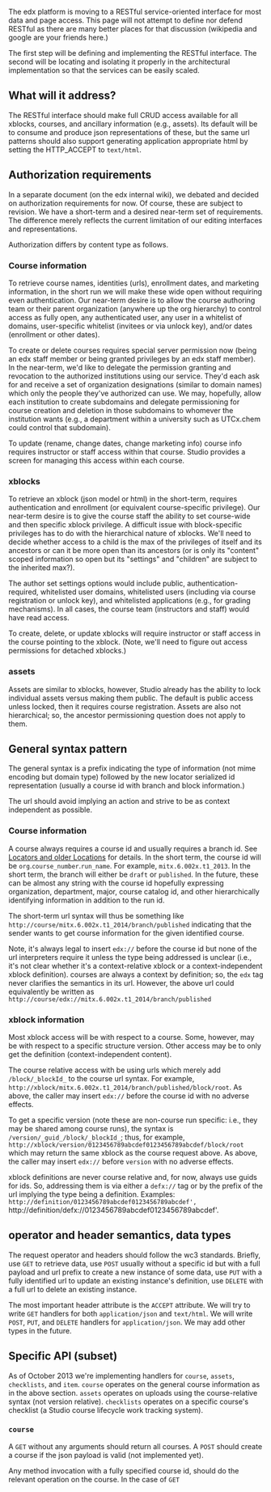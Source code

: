 The edx platform is moving to a RESTful service-oriented interface for most data and page access. This page will not attempt to define nor defend RESTful as there are many better places for that discussion (wikipedia and google are your friends here.)

The first step will be defining and implementing the RESTful interface. The second will be locating and isolating it properly in the architectural implementation so that the services can be easily scaled.

## What will it address?

The RESTful interface should make full CRUD access available for all xblocks, courses, and ancillary information (e.g., assets). Its default will be to consume and produce json representations of these, but the same url patterns should also support generating application appropriate html by setting the HTTP_ACCEPT to `text/html`.

## Authorization requirements

In a separate document (on the edx internal wiki), we debated and decided on authorization requirements for now. Of course, these are subject to revision. We have a short-term and a desired near-term set of requirements. The difference merely reflects the current limitation of our editing interfaces and representations.

Authorization differs by content type as follows.

### Course information

To retrieve course names, identities (urls), enrollment dates, and marketing information, in the short run we will make these wide open without requiring even authentication. Our near-term desire is to allow the course authoring team or their parent organization (anywhere up the org hierarchy) to control access as fully open, any authenticated user, any user in a whitelist of domains, user-specific whitelist (invitees or via unlock key), and/or dates (enrollment or other dates).

To create or delete courses requires special server permission now (being an edx staff member or being granted privileges by an edx staff member). In the near-term, we'd like to delegate the permission granting and revocation to the authorized institutions using our service. They'd each ask for and receive a set of organization designations (similar to domain names) which only the people they've authorized can use. We may, hopefully, allow each institution to create subdomains and delegate permissioning for course creation and deletion in those subdomains to whomever the institution wants (e.g., a department within a university such as UTCx.chem could control that subdomain).

To update (rename, change dates, change marketing info) course info requires instructor or staff access within that course. Studio provides a screen for managing this access within each course.

### xblocks

To retrieve an xblock (json model or html) in the short-term, requires authentication and enrollment (or equivalent course-specific privilege). Our near-term desire is to give the course staff the ability to set course-wide and then specific xblock privilege. A difficult issue with block-specific privileges has to do with the hierarchical nature of xblocks. We'll need to decide whether access to a child is the max of the privileges of itself and its ancestors or can it be more open than its ancestors (or is only its "content" scoped information so open but its "settings" and "children" are subject to the inherited max?).

The author set settings options would include public, authentication-required, whitelisted user domains, whitelisted users (including via course registration or unlock key), and whitelisted applications (e.g., for grading mechanisms). In all cases, the course team (instructors and staff) would have read access.

To create, delete, or update xblocks will require instructor or staff access in the course pointing to the xblock. (Note, we'll need to figure out access permissions for detached xblocks.)

### assets

Assets are similar to xblocks, however, Studio already has the ability to lock individual assets versus making them public. The default is public access unless locked, then it requires course registration. Assets are also not hierarchical; so, the ancestor permissioning question does not apply to them.

## General syntax pattern

The general syntax is a prefix indicating the type of information (not mime encoding but domain type) followed by the new locator serialized id representation (usually a course id with branch and block information.)

The url should avoid implying an action and strive to be as context independent as possible.

### Course information

A course always requires a course id and usually requires a branch id. See [Locators and older Locations](https://github.com/edx/edx-platform/wiki/Locators-and-older-Locations) for details. In the short term, the course id will be `org`.`course_number`.`run_name`. For example, `mitx.6.002x.t1_2013`. In the short term, the branch will either be `draft` or `published`. In the future, these can be almost any string with the course id hopefully expressing organization, department, major, course catalog id, and other hierarchically identifying information in addition to the run id.

The short-term url syntax will thus be something like `http://course/mitx.6.002x.t1_2014/branch/published` indicating that the sender wants to get course information for the given identified course.

Note, it's always legal to insert `edx://` before the course id but none of the url interpreters require it unless the type being addressed is unclear (i.e., it's not clear whether it's a context-relative xblock or a context-independent xblock definition). courses are always a context by definition; so, the `edx` tag never clarifies the semantics in its url. However, the above url could equivalently be written as `http://course/edx://mitx.6.002x.t1_2014/branch/published`

### xblock information

Most xblock access will be with respect to a course. Some, however, may be with respect to a specific structure version. Other access may be to only get the definition (context-independent content).

The course relative access with be using urls which merely add `/block/_blockId_` to the course url syntax. For example, `http://xblock/mitx.6.002x.t1_2014/branch/published/block/root`. As above, the caller may insert `edx://` before the course id with no adverse effects.

To get a specific version (note these are non-course run specific: i.e., they may be shared among course runs), the syntax is `/version/_guid_/block/_blockId_`; thus, for example,  `http://xblock/version/0123456789abcdef0123456789abcdef/block/root` which may return the same xblock as the course request above. As above, the caller may insert `edx://` before `version` with no adverse effects.

xblock definitions are never course relative and, for now, always use guids for ids. So, addressing them is via either a `defx://` tag or by the prefix of the url implying the type being a definition. Examples: `http://definition/0123456789abcdef0123456789abcdef', `http://definition/defx://0123456789abcdef0123456789abcdef'.

## operator and header semantics, data types

The request operator and headers should follow the wc3 standards. Briefly, use `GET` to retrieve data, use `POST` usually without a specific id but with a full payload and url prefix to create a new instance of some data, use `PUT` with a fully identified url to update an existing instance's definition, use `DELETE` with a full url to delete an existing instance.

The most important header attribute is the `ACCEPT` attribute. We will try to write `GET` handlers for both `application/json` and `text/html`. We will write `POST`, `PUT`, and `DELETE` handlers for `application/json`. We may add other types in the future.

## Specific API (subset)

As of October 2013 we're implementing handlers for `course`, `assets`, `checklists`, and `item`. `course` operates on the general course information as in the above section. `assets` operates on uploads using the course-relative syntax (not version relative). `checklists` operates on a specific course's checklist (a Studio course lifecycle work tracking system).

### `course`

A `GET` without any arguments should return all courses. A `POST` should create a course if the json payload is valid (not implemented yet).

Any method invocation with a fully specified course id, should do the relevant operation on the course. In the case of `GET`